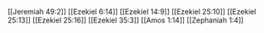 [[Jeremiah 49:2]]
[[Ezekiel 6:14]]
[[Ezekiel 14:9]]
[[Ezekiel 25:10]]
[[Ezekiel 25:13]]
[[Ezekiel 25:16]]
[[Ezekiel 35:3]]
[[Amos 1:14]]
[[Zephaniah 1:4]]
